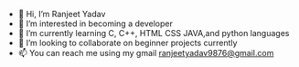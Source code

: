 - 👋 Hi, I’m Ranjeet Yadav
- 👀 I’m interested in becoming a developer
- 🌱 I’m currently learning C, C++, HTML CSS JAVA,and python languages  
- 💞️ I’m looking to collaborate on beginner projects currently
- 📫 You can  reach me using my gmail ranjeetyadav9876@gmail.com

<!---
RANJEET-07/RANJEET-07 is a ✨ special ✨ repository because its `README.md` (this file) appears on your GitHub profile.
You can click the Preview link to take a look at your changes.
--->
